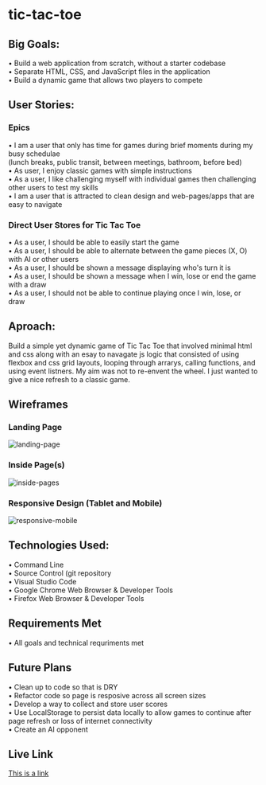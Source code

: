 # tic-tac-toe  

## Big Goals:  
• Build a web application from scratch, without a starter codebase<br>
• Separate HTML, CSS, and JavaScript files in the application<br>
• Build a dynamic game that allows two players to compete<br>

## User Stories:  

### Epics
• I am a user that only has time for games during brief moments during my busy schedulae<br> (lunch breaks, public transit, between meetings, bathroom, before bed)<br>
• As user, I enjoy classic games with simple instructions<br>
• As a user, I like challenging myself with individual games then challenging other users to test my skills<br>
• I am a user that is attracted to clean design and web-pages/apps that are easy to navigate<br> 

### Direct User Stores for Tic Tac Toe
• As a user, I should be able to easily start the game<br>
• As a user, I should be able to alternate between the game pieces (X, O) with AI or other users<br> 
• As a user, I should be shown a message displaying who's turn it is<br> 
• As a user, I should be shown a message when I win, lose or end the game with a draw<br>
• As a user, I should not be able to continue playing once I win, lose, or draw<br> 

## Aproach:
Build a simple yet dynamic game of Tic Tac Toe that involved minimal html and css along with an esay to navagate js logic that consisted of using flexbox and css grid layouts, looping through arrarys, calling functions, and using event listners. My aim was not to re-envent the wheel. I just wanted to give a nice refresh to a classic game.<br>

## Wireframes
### Landing Page
![landing-page](https://media.git.generalassemb.ly/user/22710/files/ff931980-f132-11e9-8fed-692f824ae939)
### Inside Page(s)
![inside-pages](https://media.git.generalassemb.ly/user/22710/files/294c4080-f133-11e9-83af-a9ecaba72179)
### Responsive Design (Tablet and Mobile)
![responsive-mobile](https://media.git.generalassemb.ly/user/22710/files/5ef12980-f133-11e9-8703-87dea0aeaf0f)


## Technologies Used:
• Command Line<br>
• Source Control (git repository<br> 
• Visual Studio Code<br>
• Google Chrome Web Browser & Developer Tools<br> 
• Firefox Web Browser & Developer Tools<br> 

## Requirements Met
• All goals and technical requriments met<br> 

## Future Plans
• Clean up to code so that is DRY<br> 
• Refactor code so page is resposive across all screen sizes<br> 
• Develop a way to collect and store user scores<br> 
• Use LocalStorage to persist data locally to allow games to continue after page refresh or loss of internet connectivity<br>
• Create an AI opponent<br> 

## Live Link
[This is a link]( https://pages.git.generalassemb.ly/kenrjones/tic-tac-toe/)


